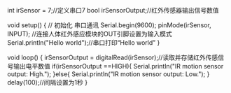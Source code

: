 int irSensor = 7;//定义串口7
bool irSensorOutput;//红外传感器输出信号数值

void setup() {
  // 初始化 串口通讯
  Serial.begin(9600);
  pinMode(irSensor, INPUT);     //连接人体红外感应模块的OUT引脚设置为输入模式
  Serial.println("Hello world");//串口打印“Hello world”
}
  

void loop() {
  irSensorOutput = digitalRead(irSensor);//读取并存储红外传感信号输出电平数值
  if(irSensorOutput ==HIGH){
    Serial.println("IR motion sensor output: High.");
  }else{
    Serial.println("IR motion sensor output: Low.");
  }
  delay(100);//间隔设置为1秒
}
